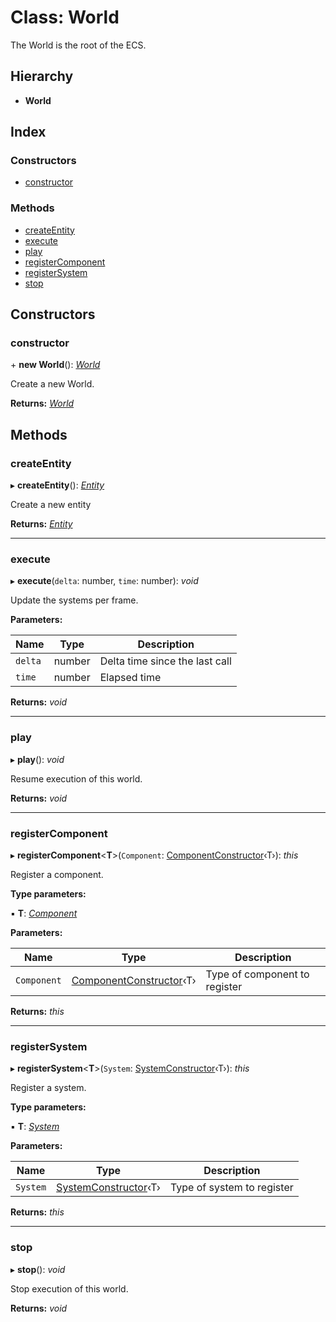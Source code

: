 
# Class: World

The World is the root of the ECS.

## Hierarchy

* **World**

## Index

### Constructors

* [constructor](world.md#constructor)

### Methods

* [createEntity](world.md#createentity)
* [execute](world.md#execute)
* [play](world.md#play)
* [registerComponent](world.md#registercomponent)
* [registerSystem](world.md#registersystem)
* [stop](world.md#stop)

## Constructors

###  constructor

\+ **new World**(): *[World](world.md)*

Create a new World.

**Returns:** *[World](world.md)*

## Methods

###  createEntity

▸ **createEntity**(): *[Entity](entity.md)*

Create a new entity

**Returns:** *[Entity](entity.md)*

___

###  execute

▸ **execute**(`delta`: number, `time`: number): *void*

Update the systems per frame.

**Parameters:**

Name | Type | Description |
------ | ------ | ------ |
`delta` | number | Delta time since the last call |
`time` | number | Elapsed time  |

**Returns:** *void*

___

###  play

▸ **play**(): *void*

Resume execution of this world.

**Returns:** *void*

___

###  registerComponent

▸ **registerComponent**<**T**>(`Component`: [ComponentConstructor](../interfaces/componentconstructor.md)‹T›): *this*

Register a component.

**Type parameters:**

▪ **T**: *[Component](component.md)*

**Parameters:**

Name | Type | Description |
------ | ------ | ------ |
`Component` | [ComponentConstructor](../interfaces/componentconstructor.md)‹T› | Type of component to register  |

**Returns:** *this*

___

###  registerSystem

▸ **registerSystem**<**T**>(`System`: [SystemConstructor](../interfaces/systemconstructor.md)‹T›): *this*

Register a system.

**Type parameters:**

▪ **T**: *[System](system.md)*

**Parameters:**

Name | Type | Description |
------ | ------ | ------ |
`System` | [SystemConstructor](../interfaces/systemconstructor.md)‹T› | Type of system to register  |

**Returns:** *this*

___

###  stop

▸ **stop**(): *void*

Stop execution of this world.

**Returns:** *void*
